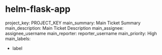 # helm-flask-app

project_key: PROJECT_KEY
main_summary: Main Ticket Summary
main_description: Main Ticket Description
main_assignee: assignee_username
main_reporter: reporter_username
main_priority: High
main_labels:
  - label
